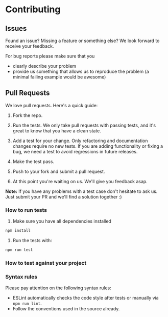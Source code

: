 # Contributing

## Issues
Found an issue? Missing a feature or something else? We look forward to receive your feedback.

For bug reports please make sure that you
* clearly describe your problem
* provide us something that allows us to reproduce the problem (a minimal failing example would be awesome)

## Pull Requests

We love pull requests. Here's a quick guide:

1. Fork the repo.

1. Run the tests. We only take pull requests with passing tests, and it's great to know that you have a clean state.

1. Add a test for your change. Only refactoring and documentation changes require no new tests. If you are adding functionality or fixing a bug, we need a test to avoid regressions in future releases.

1. Make the test pass.

1. Push to your fork and submit a pull request.

1. At this point you're waiting on us. We'll give you feedback asap.

**Note:** If you have any problems with a test case don't hesitate to ask us. Just submit your PR and we'll find a solution together :)

### How to run tests

1. Make sure you have all dependencies installed
  ```bash
  npm install
  ```

1. Run the tests with:
  ```bash
  npm run test
  ```

### How to test against your project

### Syntax rules

Please pay attention on the following syntax rules:

* ESLint automatically checks the code style after tests or manually via `npm run lint`.
* Follow the conventions used in the source already.
